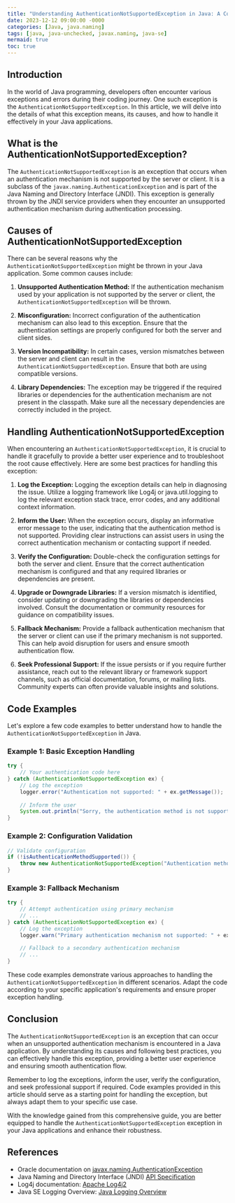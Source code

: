 ```yaml
---
title: "Understanding AuthenticationNotSupportedException in Java: A Comprehensive Guide"
date: 2023-12-12 09:00:00 -0000
categories: [Java, java.naming]
tags: [java, java-unchecked, javax.naming, java-se]
mermaid: true
toc: true
---
```



## Introduction

In the world of Java programming, developers often encounter various exceptions and errors during their coding journey. One such exception is the `AuthenticationNotSupportedException`. In this article, we will delve into the details of what this exception means, its causes, and how to handle it effectively in your Java applications.

## What is the AuthenticationNotSupportedException?

The `AuthenticationNotSupportedException` is an exception that occurs when an authentication mechanism is not supported by the server or client. It is a subclass of the `javax.naming.AuthenticationException` and is part of the Java Naming and Directory Interface (JNDI). This exception is generally thrown by the JNDI service providers when they encounter an unsupported authentication mechanism during authentication processing.

## Causes of AuthenticationNotSupportedException

There can be several reasons why the `AuthenticationNotSupportedException` might be thrown in your Java application. Some common causes include:

1. **Unsupported Authentication Method:** If the authentication mechanism used by your application is not supported by the server or client, the `AuthenticationNotSupportedException` will be thrown.

2. **Misconfiguration:** Incorrect configuration of the authentication mechanism can also lead to this exception. Ensure that the authentication settings are properly configured for both the server and client sides.

3. **Version Incompatibility:** In certain cases, version mismatches between the server and client can result in the `AuthenticationNotSupportedException`. Ensure that both are using compatible versions.

4. **Library Dependencies:** The exception may be triggered if the required libraries or dependencies for the authentication mechanism are not present in the classpath. Make sure all the necessary dependencies are correctly included in the project.

## Handling AuthenticationNotSupportedException

When encountering an `AuthenticationNotSupportedException`, it is crucial to handle it gracefully to provide a better user experience and to troubleshoot the root cause effectively. Here are some best practices for handling this exception:

1. **Log the Exception:** Logging the exception details can help in diagnosing the issue. Utilize a logging framework like Log4j or java.util.logging to log the relevant exception stack trace, error codes, and any additional context information.

2. **Inform the User:** When the exception occurs, display an informative error message to the user, indicating that the authentication method is not supported. Providing clear instructions can assist users in using the correct authentication mechanism or contacting support if needed.

3. **Verify the Configuration:** Double-check the configuration settings for both the server and client. Ensure that the correct authentication mechanism is configured and that any required libraries or dependencies are present.

4. **Upgrade or Downgrade Libraries:** If a version mismatch is identified, consider updating or downgrading the libraries or dependencies involved. Consult the documentation or community resources for guidance on compatibility issues.

5. **Fallback Mechanism:** Provide a fallback authentication mechanism that the server or client can use if the primary mechanism is not supported. This can help avoid disruption for users and ensure smooth authentication flow.

6. **Seek Professional Support:** If the issue persists or if you require further assistance, reach out to the relevant library or framework support channels, such as official documentation, forums, or mailing lists. Community experts can often provide valuable insights and solutions.

## Code Examples

Let's explore a few code examples to better understand how to handle the `AuthenticationNotSupportedException` in Java.

### Example 1: Basic Exception Handling

```java
try {
    // Your authentication code here
} catch (AuthenticationNotSupportedException ex) {
    // Log the exception
    logger.error("Authentication not supported: " + ex.getMessage());
    
    // Inform the user
    System.out.println("Sorry, the authentication method is not supported. Please try again with a different method.");
}
```

### Example 2: Configuration Validation

```java
// Validate configuration
if (!isAuthenticationMethodSupported()) {
    throw new AuthenticationNotSupportedException("Authentication method not supported");
}
```

### Example 3: Fallback Mechanism

```java
try {
    // Attempt authentication using primary mechanism
    // ...
} catch (AuthenticationNotSupportedException ex) {
    // Log the exception
    logger.warn("Primary authentication mechanism not supported: " + ex.getMessage());
    
    // Fallback to a secondary authentication mechanism
    // ...
}
```

These code examples demonstrate various approaches to handling the `AuthenticationNotSupportedException` in different scenarios. Adapt the code according to your specific application's requirements and ensure proper exception handling.

## Conclusion

The `AuthenticationNotSupportedException` is an exception that can occur when an unsupported authentication mechanism is encountered in a Java application. By understanding its causes and following best practices, you can effectively handle this exception, providing a better user experience and ensuring smooth authentication flow.

Remember to log the exceptions, inform the user, verify the configuration, and seek professional support if required. Code examples provided in this article should serve as a starting point for handling the exception, but always adapt them to your specific use case.

With the knowledge gained from this comprehensive guide, you are better equipped to handle the `AuthenticationNotSupportedException` exception in your Java applications and enhance their robustness.

## References

- Oracle documentation on [javax.naming.AuthenticationException](https://docs.oracle.com/javase/8/docs/api/javax/naming/AuthenticationException.html)
- Java Naming and Directory Interface (JNDI) [API Specification](https://docs.oracle.com/javase/8/docs/technotes/guides/jndi/jndi-api-1.2.pdf)
- Log4j documentation: [Apache Log4j2](https://logging.apache.org/log4j/2.x/)
- Java SE Logging Overview: [Java Logging Overview](https://docs.oracle.com/javase/8/docs/technotes/guides/logging/overview.html)
